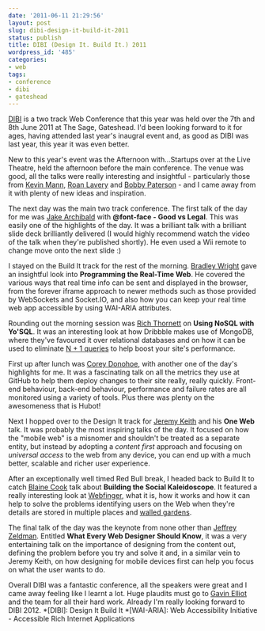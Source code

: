 ```yaml
---
date: '2011-06-11 21:29:56'
layout: post
slug: dibi-design-it-build-it-2011
status: publish
title: DIBI (Design It. Build It.) 2011
wordpress_id: '485'
categories:
- web
tags:
- conference
- dibi
- gateshead
---
```


[DIBI](http://www.dibiconference.com/) is a two track Web Conference that this year was held over the 7th and 8th June 2011 at The Sage, Gateshead. I'd been looking forward to it for ages, having attended last year's inaugral event and, as good as DIBI was last year, this year it was even better.





New to this year's event was the Afternoon with…Startups over at the Live Theatre, held the afternoon before the main conference. The venue was good, all the talks were really interesting and insightful - particularly those from [Kevin Mann](http://twitter.com/kevinmann), [Roan Lavery](http://twitter.com/roanlavery) and [Bobby Paterson](http://twitter.com/bobby_paterson) - and I came away from it with plenty of new ideas and inspiration.





The next day was the main two track conference. The first talk of the day for me was [Jake Archibald](http://twitter.com/jaffathecake) with **@font-face - Good vs Legal**. This was easily one of the highlights of the day. It was a brilliant talk with a brilliant slide deck brilliantly delivered (I would highly recommend watch the video of the talk when they're published shortly). He even used a Wii remote to change move onto the next slide :)





I stayed on the Build It track for the rest of the morning. [Bradley Wright](http://twitter.com/intranation) gave an insightful look into **Programming the Real-Time Web**. He covered the various ways that real time info can be sent and displayed in the browser, from the forever iframe approach to newer methods such as those provided by WebSockets and Socket.IO, and also how you can keep your real time web app accessible by using WAI-ARIA attributes.


	


Rounding out the morning session was [Rich Thornett](http://twitter.com/frogandcode) on **Using NoSQL with Yo'SQL**. It was an interesting look at how Dribbble makes use of MongoDB, where they've favoured it over relational databases and on how it can be used to eliminate [N + 1 queries](http://stackoverflow.com/questions/97197/what-is-the-n1-selects-problem) to help boost your site's performance.





First up after lunch was [Corey Donohoe](http://twitter.com/atmos), with another one of the day's highlights for me. It was a fascinating talk on all the metrics they use at GitHub to help them deploy changes to their site really, really quickly. Front-end behaviour, back-end behaviour, performance and failure rates are all monitored using a variety of tools. Plus there was plenty on the awesomeness that is Hubot!





Next I hopped over to the Design It track for [Jeremy Keith](http://twitter.com/adactio) and his **One Web** talk. It was probably the most inspiring talks of the day. It focused on how the "mobile web" is a misnomer and shouldn't be treated as a separate entity, but instead by adopting a _content first_ approach and focusing on _universal access_ to the web from any device, you can end up with a much better, scalable and richer user experience.





After an exceptionally well timed Red Bull break, I headed back to Build It to catch [Blaine Cook](http://twitter.com/blaine) talk about **Building the Social Kaleidoscope**. It featured a really interesting look at [Webfinger](http://webfinger.org/), what it is, how it works and how it can help to solve the problems identifying users on the Web when they're details are stored in multiple places and [walled gardens](http://en.wikipedia.org/wiki/Walled_garden_(technology)).





The final talk of the day was the keynote from none other than [Jeffrey Zeldman](http://twitter.com/zeldman). Entitled **What Every Web Designer Should Know**, it was a very entertaining talk on the importance of designing from the content out, defining the problem before you try and solve it and, in a similar vein to Jeremy Keith, on how designing for mobile devices first can help you focus on what the user wants to do.





Overall DIBI was a fantastic conference, all the speakers were great and I came away feeling like I learnt a lot. Huge plaudits must go to [Gavin Elliot](http://twitter.com/gavinelliott) and the team for all their hard work. Already I'm really looking forward to DIBI 2012.
  *[DIBI]: Design It Build It
  *[WAI-ARIA]: Web Accessibility Initiative - Accessible Rich Internet Applications

